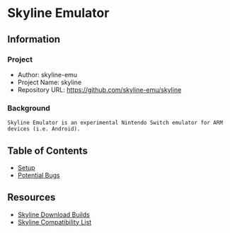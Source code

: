 # Skyline Emulator

## Information
### Project
+ Author: skyline-emu
+ Project Name: skyline
+ Repository URL: https://github.com/skyline-emu/skyline

### Background
```
Skyline Emulator is an experimental Nintendo Switch emulator for ARM devices (i.e. Android).
```

## Table of Contents
+ [Setup](setup.md)
+ [Potential Bugs](bugs-encountered.md)

## Resources
+ [Skyline Download Builds](https://skyline-emu.one/download/)
+ [Skyline Compatibility List](https://skylinecompatibility.netlify.app/)

